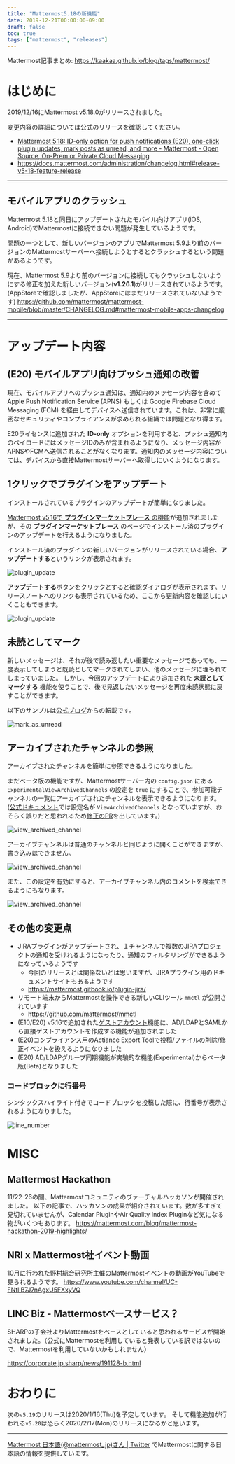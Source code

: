 ```yaml
---
title: "Mattermost5.18の新機能"
date: 2019-12-21T00:00:00+09:00
draft: false
toc: true
tags: ["mattermost", "releases"]
---
```


Mattermost記事まとめ: https://kaakaa.github.io/blog/tags/mattermost/

# はじめに

2019/12/16にMattermost v5.18.0がリリースされました。

変更内容の詳細については公式のリリースを確認してください。

* [Mattermost 5\.18: ID\-only option for push notifications \(E20\), one\-click plugin updates, mark posts as unread, and more \- Mattermost \- Open Source, On\-Prem or Private Cloud Messaging](https://mattermost.com/blog/mattermost-5-18-id-only-option-for-push-notifications-one-click-plugin-updates-mark-posts-unread-and-more/)
* https://docs.mattermost.com/administration/changelog.html#release-v5-18-feature-release

---

## モバイルアプリのクラッシュ

Mattemrost 5.18と同日にアップデートされたモバイル向けアプリ(iOS, Android)でMattermostに接続できない問題が発生しているようです。

問題の一つとして、新しいバージョンのアプリでMattermost 5.9より前のバージョンのMattermostサーバーへ接続しようとするとクラッシュするという問題があるようです。

現在、Mattermost 5.9より前のバージョンに接続してもクラッシュしないようにする修正を加えた新しいバージョン(**v1.26.1**)がリリースされているようです。(AppStoreで確認しましたが、AppStoreにはまだリリースされていないようです)
https://github.com/mattermost/mattermost-mobile/blob/master/CHANGELOG.md#mattermost-mobile-apps-changelog

---

# アップデート内容

## (E20) モバイルアプリ向けプッシュ通知の改善

現在、モバイルアプリへのプッシュ通知は、通知内のメッセージ内容を含めてApple Push Notification Service (APNS) もしくは Google Firebase Cloud Messaging (FCM) を経由してデバイスへ送信されています。これは、非常に厳密なセキュリティやコンプライアンスが求められる組織では問題となり得ます。

E20ライセンスに追加された **ID-only** オプションを利用すると、プッシュ通知内のペイロードにはメッセージIDのみが含まれるようになり、メッセージ内容がAPNSやFCMへ送信されることがなくなります。通知内のメッセージ内容については、デバイスから直接Mattermostサーバーへ取得しにいくようになります。

## 1クリックでプラグインをアップデート

インストールされているプラグインのアップデートが簡単になりました。

[Mattermost v5.16で **プラグインマーケットプレース** の機能](https://kaakaa.github.io/blog/posts/mattermost/releases-5.16/#%E3%83%97%E3%83%A9%E3%82%B0%E3%82%A4%E3%83%B3%E3%83%9E%E3%83%BC%E3%82%B1%E3%83%83%E3%83%88%E3%83%97%E3%83%AC%E3%83%BC%E3%82%B9)が追加されましたが、その **プラグインマーケットプレース** のページでインストール済のプラグインのアップデートを行えるようになりました。

インストール済のプラグインの新しいバージョンがリリースされている場合、**アップデートする**というリンクが表示されます。

![plugin_update](https://kaakaa.github.io/blog/images/posts/mattermost/releases-5.18/plugin_update_1.png)

**アップデートする**ボタンをクリックとすると確認ダイアログが表示されます。リリースノートへのリンクも表示されているため、ここから更新内容を確認しにいくこともできます。

![plugin_update](https://kaakaa.github.io/blog/images/posts/mattermost/releases-5.18/plugin_update_2.png)

## 未読としてマーク
新しいメッセージは、それが後で読み返したい重要なメッセージであっても、一度表示してしまうと既読としてマークされてしまい、他のメッセージに埋もれてしまっていました。
しかし、今回のアップデートにより追加された **未読としてマークする** 機能を使うことで、後で見返したいメッセージを再度未読状態に戻すことができます。

以下のサンプルは[公式ブログ](https://mattermost.com/blog/mattermost-5-18-id-only-option-for-push-notifications-one-click-plugin-updates-mark-posts-unread-and-more/)からの転載です。

![mark_as_unread](https://kaakaa.github.io/blog/images/posts/mattermost/releases-5.18/mark_as_unread.gif)


## アーカイブされたチャンネルの参照

アーカイブされたチャンネルを簡単に参照できるようになりました。

まだベータ版の機能ですが、Mattermostサーバー内の `config.json` にある `ExperimentalViewArchivedChannels` の設定を `true` にすることで、参加可能チャンネルの一覧にアーカイブされたチャンネルを表示できるようになります。
([公式ドキュメント](https://docs.mattermost.com/administration/config-settings.html#allow-users-to-view-archived-channels-beta)では設定名が `ViewArchivedChannels` となっていますが、おそらく誤りだと思われるため[修正のPR](https://github.com/mattermost/docs/pull/3278)を出しています。)

![view_archived_channel](https://kaakaa.github.io/blog/images/posts/mattermost/releases-5.18/view_archived_channel_1.png)

アーカイブチャンネルは普通のチャンネルと同じように開くことができますが、書き込みはできません。

![view_archived_channel](https://kaakaa.github.io/blog/images/posts/mattermost/releases-5.18/view_archived_channel_2.png)

また、この設定を有効にすると、アーカイブチャンネル内のコメントを検索できるようにもなります。

![view_archived_channel](https://kaakaa.github.io/blog/images/posts/mattermost/releases-5.18/view_archived_channel_3.png)


## その他の変更点
* JIRAプラグインがアップデートされ、１チャンネルで複数のJIRAプロジェクトの通知を受けれるようになったり、通知のフィルタリングができるようになっているようです
  * 今回のリリースとは関係ないとは思いますが、JIRAプラグイン用のドキュメントサイトもあるようです
  * https://mattermost.gitbook.io/plugin-jira/
* リモート端末からMattermostを操作できる新しいCLIツール `mmctl` が公開されています
  * https://github.com/mattermost/mmctl
* (E10/E20) v5.16で追加された[ゲストアカウント](https://kaakaa.github.io/blog/posts/mattermost/releases-5.16/#e10-20-%E3%82%B2%E3%82%B9%E3%83%88%E3%82%A2%E3%82%AB%E3%82%A6%E3%83%B3%E3%83%88)機能に、AD/LDAPとSAMLから直接ゲストアカウントを作成する機能が追加されました
* (E20)コンプライアンス用のActiance Export Toolで投稿/ファイルの削除/修正イベントを扱えるようになりました
* (E20) AD/LDAPグループ同期機能が実験的な機能(Experimental)からベータ版(Beta)となりました

### コードブロックに行番号

シンタックスハイライト付きでコードブロックを投稿した際に、行番号が表示されるようになりました。

![line_number](https://kaakaa.github.io/blog/images/posts/mattermost/releases-5.18/line_number.png)

# MISC

## Mattermost Hackathon
11/22-26の間、Mattermostコミュニティのヴァーチャルハッカソンが開催されました。
以下の記事で、ハッカソンの成果が紹介されています。数が多すぎて見切れていませんが、Calendar PluginやAir Quality Index Pluginなど気になる物がいくつもあります。
https://mattermost.com/blog/mattermost-hackathon-2019-highlights/

## NRI x Mattermost社イベント動画

10月に行われた野村総合研究所主催のMattermostイベントの動画がYouTubeで見られるようです。
https://www.youtube.com/channel/UC-FNtllB7J7nAgxU5FXxyVQ

## LINC Biz - Mattermostベースサービス？

SHARPの子会社よりMattermostをベースとしていると思われるサービスが開始されました。（公式にMattermostを利用していると発表している訳ではないので、Mattermostを利用していないかもしれません）

https://corporate.jp.sharp/news/191128-b.html

# おわりに

次の`v5.19`のリリースは2020/1/16(Thu)を予定しています。
そして機能追加が行われる`v5.20`は恐らく2020/2/17(Mon)のリリースになるかと思います。

---

[Mattermost 日本語\(@mattermost\_jp\)さん \| Twitter](https://twitter.com/mattermost_jp?lang=ja) でMattermostに関する日本語の情報を提供しています。
